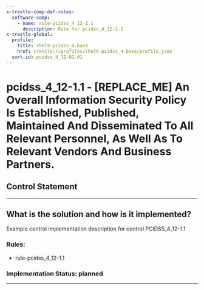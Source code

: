 ```yaml
---
x-trestle-comp-def-rules:
  software-comp:
    - name: rule-pcidss_4_12-1.1
      description: Rule for pcidss_4_12-1.1
x-trestle-global:
  profile:
    title: rhel9-pcidss_4-base
    href: trestle://profiles/rhel9-pcidss_4-base/profile.json
  sort-id: pcidss_4_12-01.01
---
```


# pcidss_4_12-1.1 - \[REPLACE_ME\] An Overall Information Security Policy Is Established, Published, Maintained And Disseminated To All Relevant Personnel, As Well As To Relevant Vendors And Business Partners.

## Control Statement

______________________________________________________________________

## What is the solution and how is it implemented?

<!-- For implementation status enter one of: implemented, partial, planned, alternative, not-applicable -->

<!-- Note that the list of rules under ### Rules: is read-only and changes will not be captured after assembly to JSON -->

<!-- Add control implementation description here for control: pcidss_4_12-1.1 -->

Example control implementation description for control PCIDSS_4_12-1.1

### Rules:

  - rule-pcidss_4_12-1.1

### Implementation Status: planned

______________________________________________________________________
